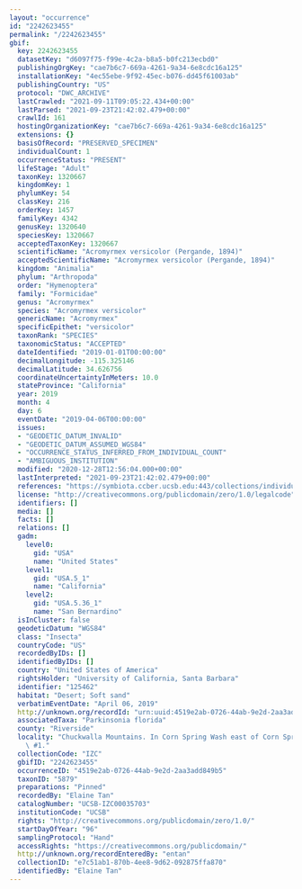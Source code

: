 ```yaml
---
layout: "occurrence"
id: "2242623455"
permalink: "/2242623455"
gbif:
  key: 2242623455
  datasetKey: "d6097f75-f99e-4c2a-b8a5-b0fc213ecbd0"
  publishingOrgKey: "cae7b6c7-669a-4261-9a34-6e8cdc16a125"
  installationKey: "4ec55ebe-9f92-45ec-b076-dd45f61003ab"
  publishingCountry: "US"
  protocol: "DWC_ARCHIVE"
  lastCrawled: "2021-09-11T09:05:22.434+00:00"
  lastParsed: "2021-09-23T21:42:02.479+00:00"
  crawlId: 161
  hostingOrganizationKey: "cae7b6c7-669a-4261-9a34-6e8cdc16a125"
  extensions: {}
  basisOfRecord: "PRESERVED_SPECIMEN"
  individualCount: 1
  occurrenceStatus: "PRESENT"
  lifeStage: "Adult"
  taxonKey: 1320667
  kingdomKey: 1
  phylumKey: 54
  classKey: 216
  orderKey: 1457
  familyKey: 4342
  genusKey: 1320640
  speciesKey: 1320667
  acceptedTaxonKey: 1320667
  scientificName: "Acromyrmex versicolor (Pergande, 1894)"
  acceptedScientificName: "Acromyrmex versicolor (Pergande, 1894)"
  kingdom: "Animalia"
  phylum: "Arthropoda"
  order: "Hymenoptera"
  family: "Formicidae"
  genus: "Acromyrmex"
  species: "Acromyrmex versicolor"
  genericName: "Acromyrmex"
  specificEpithet: "versicolor"
  taxonRank: "SPECIES"
  taxonomicStatus: "ACCEPTED"
  dateIdentified: "2019-01-01T00:00:00"
  decimalLongitude: -115.325146
  decimalLatitude: 34.626756
  coordinateUncertaintyInMeters: 10.0
  stateProvince: "California"
  year: 2019
  month: 4
  day: 6
  eventDate: "2019-04-06T00:00:00"
  issues:
  - "GEODETIC_DATUM_INVALID"
  - "GEODETIC_DATUM_ASSUMED_WGS84"
  - "OCCURRENCE_STATUS_INFERRED_FROM_INDIVIDUAL_COUNT"
  - "AMBIGUOUS_INSTITUTION"
  modified: "2020-12-28T12:56:04.000+00:00"
  lastInterpreted: "2021-09-23T21:42:02.479+00:00"
  references: "https://symbiota.ccber.ucsb.edu:443/collections/individual/index.php?occid=125462"
  license: "http://creativecommons.org/publicdomain/zero/1.0/legalcode"
  identifiers: []
  media: []
  facts: []
  relations: []
  gadm:
    level0:
      gid: "USA"
      name: "United States"
    level1:
      gid: "USA.5_1"
      name: "California"
    level2:
      gid: "USA.5.36_1"
      name: "San Bernardino"
  isInCluster: false
  geodeticDatum: "WGS84"
  class: "Insecta"
  countryCode: "US"
  recordedByIDs: []
  identifiedByIDs: []
  country: "United States of America"
  rightsHolder: "University of California, Santa Barbara"
  identifier: "125462"
  habitat: "Desert; Soft sand"
  verbatimEventDate: "April 06, 2019"
  http://unknown.org/recordId: "urn:uuid:4519e2ab-0726-44ab-9e2d-2aa3add849b5"
  associatedTaxa: "Parkinsonia florida"
  county: "Riverside"
  locality: "Chuckwalla Mountains. In Corn Spring Wash east of Corn Spring campsite\
    \ #1."
  collectionCode: "IZC"
  gbifID: "2242623455"
  occurrenceID: "4519e2ab-0726-44ab-9e2d-2aa3add849b5"
  taxonID: "5879"
  preparations: "Pinned"
  recordedBy: "Elaine Tan"
  catalogNumber: "UCSB-IZC00035703"
  institutionCode: "UCSB"
  rights: "http://creativecommons.org/publicdomain/zero/1.0/"
  startDayOfYear: "96"
  samplingProtocol: "Hand"
  accessRights: "https://creativecommons.org/publicdomain/"
  http://unknown.org/recordEnteredBy: "entan"
  collectionID: "e7c51ab1-870b-4ee8-9d62-092875ffa870"
  identifiedBy: "Elaine Tan"
---
```

